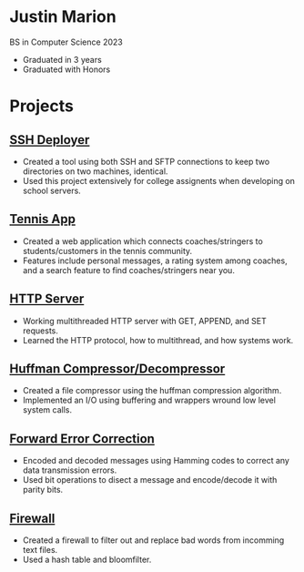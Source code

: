 # Justin Marion
BS in Computer Science 2023
- Graduated in 3 years
- Graduated with Honors

# Projects

## [SSH Deployer](https://github.com/scoutings/SSH_deployment)
- Created a tool using both SSH and SFTP connections to keep two directories on two machines, identical.
- Used this project extensively for college assignents when developing on school servers.

## [Tennis App](https://github.com/scoutings/tennisapp)
- Created a web application which connects coaches/stringers to students/customers in the tennis community.
- Features include personal messages, a rating system among coaches, and a search feature to find coaches/stringers near you.

## [HTTP Server](https://github.com/scoutings/HTTP)
- Working multithreaded HTTP server with GET, APPEND, and SET requests.
- Learned the HTTP protocol, how to multithread, and how systems work.

## [Huffman Compressor/Decompressor](https://github.com/scoutings/Huffman)
- Created a file compressor using the huffman compression algorithm.
- Implemented an I/O using buffering and wrappers wround low level system calls.

## [Forward Error Correction](https://github.com/scoutings/FEC)
- Encoded and decoded messages using Hamming codes to correct any data transmission errors.
- Used bit operations to disect a message and encode/decode it with parity bits.

## [Firewall](https://github.com/scoutings/Bloomfilter)
- Created a firewall to filter out and replace bad words from incomming text files.
- Used a hash table and bloomfilter.
